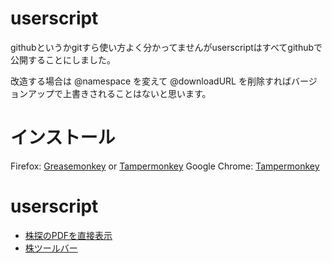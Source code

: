 # userscript
githubというかgitすら使い方よく分かってませんがuserscriptはすべてgithubで公開することにしました。

改造する場合は @namespace を変えて @downloadURL を削除すればバージョンアップで上書きされることはないと思います。

# インストール
Firefox: [Greasemonkey](https://addons.mozilla.org/ja/firefox/addon/greasemonkey/) or [Tampermonkey](https://addons.mozilla.org/ja/firefox/addon/tampermonkey/)
Google Chrome: [Tampermonkey](https://chrome.google.com/webstore/detail/tampermonkey/dhdgffkkebhmkfjojejmpbldmpobfkfo?hl=ja)

# userscript
- [株探のPDFを直接表示](https://github.com/usagi2/userscript/raw/master/kabu/KabutanDirectPDF.user.js)
- [株ツールバー](https://github.com/usagi2/userscript/raw/master/kabu/KabuToolbar.user.js)
